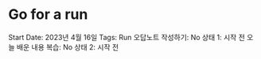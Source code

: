 # Go for a run

Start Date: 2023년 4월 16일
Tags: Run
오답노트 작성하기: No
상태 1: 시작 전
오늘 배운 내용 복습: No
상태 2: 시작 전